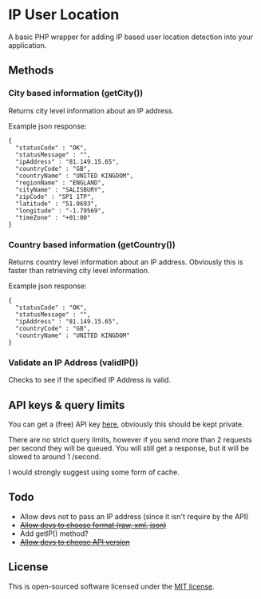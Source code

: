# IP User Location

A basic PHP wrapper for adding IP based user location detection into your application.

## Methods

### City based information (getCity())
Returns city level information about an IP address.

Example json response:

```
{
  "statusCode" : "OK",
  "statusMessage" : "",
  "ipAddress" : "81.149.15.65",
  "countryCode" : "GB",
  "countryName" : "UNITED KINGDOM",
  "regionName" : "ENGLAND",
  "cityName" : "SALISBURY",
  "zipCode" : "SP1 1TP",
  "latitude" : "51.0693",
  "longitude" : "-1.79569",
  "timeZone" : "+01:00"
}
```

### Country based information (getCountry())
Returns country level information about an IP address. Obviously this is faster than retrieving city level information.

Example json response:

```
{
  "statusCode" : "OK",
  "statusMessage" : "",
  "ipAddress" : "81.149.15.65",
  "countryCode" : "GB",
  "countryName" : "UNITED KINGDOM"
}
```

### Validate an IP Address (validIP())
Checks to see if the specified IP Address is valid.

## API keys & query limits
You can get a (free) API key [here](http://ipinfodb.com/register.php), obviously this should be kept private.

There are no strict query limits, however if you send more than 2 requests per second they will be queued. You will still get a response, but it will be slowed to around 1 /second.

I would strongly suggest using some form of cache.

## Todo
- Allow devs not to pass an IP address (since it isn't require by the API)
- ~~[Allow devs to choose format (raw, xml, json)](https://github.com/BeingTomGreen/IP-User-Location/commit/b98be870b9ab725eaa49b09934eb6da26a8a3c18)~~
- Add getIP() method?
- ~~[Allow devs to choose API version](https://github.com/BeingTomGreen/IP-User-Location/commit/1a698e07d7ba6c7a3f190e0bad91f22e83694fc1)~~

## License

This is open-sourced software licensed under the [MIT license](http://opensource.org/licenses/MIT).
